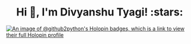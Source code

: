 <!-- # Hi there , I'am **Divyanshu Tyagi** -->
<h1 align="center">Hi 👋, I'm Divyanshu Tyagi! :stars:</h1>

[![An image of @github2python's Holopin badges, which is a link to view their full Holopin profile](https://holopin.me/github2python)](https://holopin.io/@github2python)

<!--
**github2python/github2python** is a ✨ _special_ ✨ repository because its `README.md` (this file) appears on your GitHub profile.

Here are some ideas to get you started:

- 🔭 I’m currently working on ...
- 🌱 I’m currently learning ...
- 👯 I’m looking to collaborate on ...
- 🤔 I’m looking for help with ...
- 💬 Ask me about ...
- 📫 How to reach me: ...
- 😄 Pronouns: ...
- ⚡ Fun fact: ...
-->
